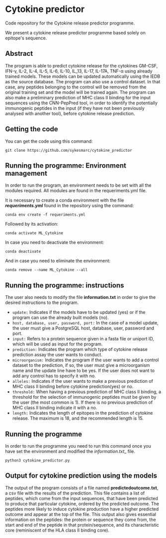 # Cytokine predictor

Code repository for the Cytokine release predictor programme. 

We present a cytokine release predictor programme based solely on epitope's sequence. 

## Abstract 

The program is able to predict cytokine release for the cytokines GM-CSF, IFN-γ, IL-2, IL-4, IL-5, IL-6, IL-10, IL_13, IL-17, IL-17A, TNF-α using already trained models. These models can be updated automatically using the IEDB as the source database. The program can also use a control dataset. In that case, any peptides belonging to the control will be removed from the original training set and the model will be trained again. The program can also make a preliminary prediction of MHC class II binding for the input sequences using the CNN-PepPred tool, in order to identify the potentially immunogenic peptides in the input (if they have not been previously analysed with another tool), before cytokine release prediction. 

## Getting the code

You can get the code using this command:

```
git clone https://github.com/sykesmarc/cytokine_predictor
```

## Running the programme: Environment management

In order to run the program, an environment needs to be set with all the modules required. All modules are found in the requeriments.yml file. 

It is necessary to create a conda environment with the file **_requeriments.yml_** found in the repository using the command:
```
conda env create -f requeriments.yml
```
Followed by its activation:
```
conda activate ML_Cytokine
```
In case you need to deactivate the environment:
```
conda deactivate
```
And in case you need to eliminate the environment:
```
conda remove --name ML_Cytokine --all
```
## Running the programme: instructions

The user also needs to modify the file __information.txt__ in order to give the desired instructions to the program.

- `update:` Indicates if the models have to be updated (yes) or if the program can use the already built models (no). 
- `host, database, user, password, port:` In the case of a model update, the user must give a PostgreSQL host, database, user, password and port. 
- `input:` Refers to a protein sequence given in a fasta file or uniport ID, which will be used as input for the program. 
- `prediction:` Indicates the program which type of cytokine release prediction assay the user wants to conduct. 
- `microorganism:` Indicates the program if the user wants to add a control dataset to the prediction, if so, the user must give a microorganism name and the update line have to be yes. If the user does not want to add any control has to specify it with no.  
- `alleles:` Indicates if the user wants to make a previous prediction of MHC class II binding before cytokine prediction(yes) or no. 
- `threshold:` When having a previous prediction of MHC class II binding, a threshold for the selection of immunogenic peptides must be given by the user (the most common is 1). If there is no previous prediction of MHC class II binding indicate it with a no. 
- `length:` Indicates the length of epitopes in the prediction of cytokine release. The maximum is 18, and the recommended length is 15.


## Running the programme

In order to run the programme you need to run this command once you have set the environment and modified the _information.txt__ file. 

```
python3 cytokine_predictor.py
```

## Output for cytokine prediction using the models 

The output of the program consists of a file named __predictedoutcome.txt__, a csv file with the results of the prediction. This file contains a list of peptides, which come from the input sequences, that have been predicted to produce that particular cytokine, ordered by the predicted outcome. The peptides more likely to induce cytokine production have a higher predicted outcome and appear at the top of the file. This output also gives essential information on the peptides: the protein or sequence they come from, the start and end of the peptide in that protein/sequence, and its characteristic core (reminiscent of the HLA class II binding core). 

